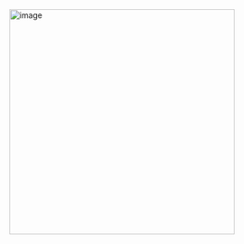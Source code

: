 <img width="400" alt="image" src = "https://github.com/TanyamonSiri/Machine_Learning_Project/assets/125655019/6f87e525-348d-4647-8c39-526f7c22ee10">

